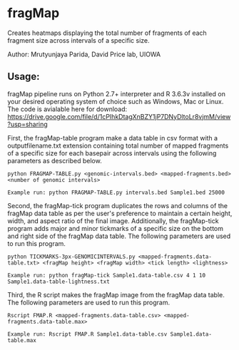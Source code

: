 # fragMap
Creates heatmaps displaying the total number of fragments of each fragment size across intervals of a specific size.

Author: Mrutyunjaya Parida, David Price lab, UIOWA

## Usage:
fragMap pipeline runs on Python 2.7+ interpreter and R 3.6.3v installed on your desired operating system of choice such as Windows, Mac or Linux. The code is avialable here for download: https://drive.google.com/file/d/1cPIhkDtagXnBZY1jP7DNyDltoLr8vjmM/view?usp=sharing

First, the fragMap-table program make a data table in csv format with a outputfilename.txt extension containing total number of mapped fragments of a specific size for each basepair across intervals using the following parameters as described below.
```
python FRAGMAP-TABLE.py <genomic-intervals.bed> <mapped-fragments.bed> <number of genomic intervals>

Example run: python FRAGMAP-TABLE.py intervals.bed Sample1.bed 25000
```

Second, the fragMap-tick program duplicates the rows and columns of the fragMap data table as per the user's preference to maintain a certain height, width, and aspect ratio of the final image. Additionally, the fragMap-tick program adds major and minor tickmarks of a specific size on the bottom and right side of the fragMap data table. The following parameters are used to run this program.
```
python TICKMARKS-3px-GENOMICINTERVALS.py <mapped-fragments.data-table.txt> <fragMap height> <fragMap width> <tick length> <lightness>

Example run: python fragMap-tick Sample1.data-table.csv 4 1 10 Sample1.data-table-lightness.txt   
```

Third, the R script makes the fragMap image from the fragMap data table. The following parameters are used to run this program.
```
Rscript FMAP.R <mapped-fragments.data-table.csv> <mapped-fragments.data-table.max>

Example run: Rscript FMAP.R Sample1.data-table.csv Sample1.data-table.max   
```
